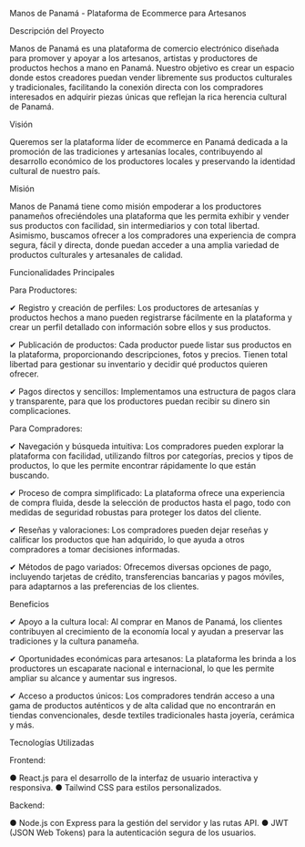 Manos de Panamá - Plataforma de Ecommerce para Artesanos

Descripción del Proyecto

Manos de Panamá es una plataforma de comercio electrónico diseñada para promover y apoyar a los artesanos, artistas y productores de productos hechos a mano en Panamá. Nuestro objetivo es crear un espacio donde estos creadores puedan vender libremente sus productos culturales y tradicionales, facilitando la conexión directa con los compradores interesados en adquirir piezas únicas que reflejan la rica herencia cultural de Panamá.

Visión

Queremos ser la plataforma líder de ecommerce en Panamá dedicada a la promoción de las tradiciones y artesanías locales, contribuyendo al desarrollo económico de los productores locales y preservando la identidad cultural de nuestro país.

Misión

Manos de Panamá tiene como misión empoderar a los productores panameños ofreciéndoles una plataforma que les permita exhibir y vender sus productos con facilidad, sin intermediarios y con total libertad. Asimismo, buscamos ofrecer a los compradores una experiencia de compra segura, fácil y directa, donde puedan acceder a una amplia variedad de productos culturales y artesanales de calidad.

Funcionalidades Principales

Para Productores:

✔ Registro y creación de perfiles: Los productores de artesanías y productos hechos a mano pueden registrarse fácilmente en la plataforma 
y crear un perfil detallado con información sobre ellos y sus productos.

✔ Publicación de productos: Cada productor puede listar sus productos en la plataforma, proporcionando descripciones, fotos y precios. 
Tienen total libertad para gestionar su inventario y decidir qué productos quieren ofrecer.

✔ Pagos directos y sencillos: Implementamos una estructura de pagos clara y transparente, 
para que los productores puedan recibir su dinero sin complicaciones.

Para Compradores:

✔ Navegación y búsqueda intuitiva: Los compradores pueden explorar la plataforma con facilidad, utilizando filtros por categorías, precios y tipos de productos, 
lo que les permite encontrar rápidamente lo que están buscando.

✔ Proceso de compra simplificado: La plataforma ofrece una experiencia de compra fluida, desde la selección de productos hasta el pago, 
todo con medidas de seguridad robustas para proteger los datos del cliente.

✔ Reseñas y valoraciones: Los compradores pueden dejar reseñas y calificar los productos que han adquirido, lo que ayuda a otros compradores a tomar decisiones informadas.

✔ Métodos de pago variados: Ofrecemos diversas opciones de pago, incluyendo tarjetas de crédito, transferencias bancarias y pagos móviles, 
para adaptarnos a las preferencias de los clientes.

Beneficios

✔ Apoyo a la cultura local: Al comprar en Manos de Panamá, los clientes contribuyen al crecimiento de la economía local y 
ayudan a preservar las tradiciones y la cultura panameña.

✔ Oportunidades económicas para artesanos: La plataforma les brinda a los productores un escaparate nacional e internacional, 
lo que les permite ampliar su alcance y aumentar sus ingresos.

✔ Acceso a productos únicos: Los compradores tendrán acceso a una gama de productos auténticos y de alta calidad que no encontrarán en tiendas convencionales, 
desde textiles tradicionales hasta joyería, cerámica y más.

Tecnologías Utilizadas

Frontend:

● React.js para el desarrollo de la interfaz de usuario interactiva y responsiva.
● Tailwind CSS para estilos personalizados.

Backend:

● Node.js con Express para la gestión del servidor y las rutas API.
● JWT (JSON Web Tokens) para la autenticación segura de los usuarios.
